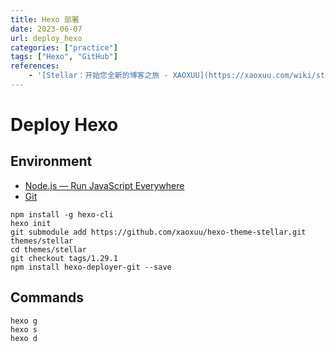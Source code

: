 ```yaml
---
title: Hexo 部署
date: 2023-06-07
url: deploy_hexo
categories: ["practice"]
tags: ["Hexo", "GitHub"]
references:
	- '[Stellar：开始您全新的博客之旅 - XAOXUU](https://xaoxuu.com/wiki/stellar/#start)'
---
```


# Deploy Hexo

## Environment

- [Node.js — Run JavaScript Everywhere](https://nodejs.org/en)
- [Git](https://git-scm.com)

```
npm install -g hexo-cli
hexo init
git submodule add https://github.com/xaoxuu/hexo-theme-stellar.git themes/stellar
cd themes/stellar
git checkout tags/1.29.1
npm install hexo-deployer-git --save
```

## Commands

```
hexo g
hexo s
hexo d
```
